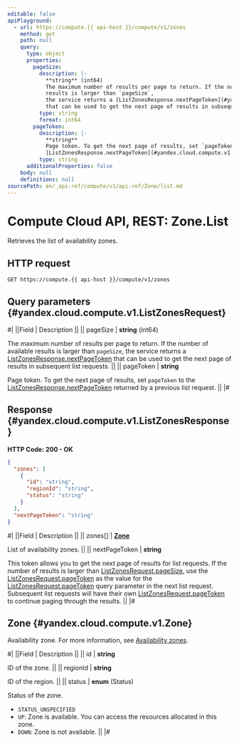 ```yaml
---
editable: false
apiPlayground:
  - url: https://compute.{{ api-host }}/compute/v1/zones
    method: get
    path: null
    query:
      type: object
      properties:
        pageSize:
          description: |-
            **string** (int64)
            The maximum number of results per page to return. If the number of available
            results is larger than `pageSize`,
            the service returns a [ListZonesResponse.nextPageToken](#yandex.cloud.compute.v1.ListZonesResponse)
            that can be used to get the next page of results in subsequent list requests.
          type: string
          format: int64
        pageToken:
          description: |-
            **string**
            Page token. To get the next page of results, set `pageToken` to the
            [ListZonesResponse.nextPageToken](#yandex.cloud.compute.v1.ListZonesResponse) returned by a previous list request.
          type: string
      additionalProperties: false
    body: null
    definitions: null
sourcePath: en/_api-ref/compute/v1/api-ref/Zone/list.md
---
```


# Compute Cloud API, REST: Zone.List

Retrieves the list of availability zones.

## HTTP request

```
GET https://compute.{{ api-host }}/compute/v1/zones
```

## Query parameters {#yandex.cloud.compute.v1.ListZonesRequest}

#|
||Field | Description ||
|| pageSize | **string** (int64)

The maximum number of results per page to return. If the number of available
results is larger than `pageSize`,
the service returns a [ListZonesResponse.nextPageToken](#yandex.cloud.compute.v1.ListZonesResponse)
that can be used to get the next page of results in subsequent list requests. ||
|| pageToken | **string**

Page token. To get the next page of results, set `pageToken` to the
[ListZonesResponse.nextPageToken](#yandex.cloud.compute.v1.ListZonesResponse) returned by a previous list request. ||
|#

## Response {#yandex.cloud.compute.v1.ListZonesResponse}

**HTTP Code: 200 - OK**

```json
{
  "zones": [
    {
      "id": "string",
      "regionId": "string",
      "status": "string"
    }
  ],
  "nextPageToken": "string"
}
```

#|
||Field | Description ||
|| zones[] | **[Zone](#yandex.cloud.compute.v1.Zone)**

List of availability zones. ||
|| nextPageToken | **string**

This token allows you to get the next page of results for list requests. If the number of results
is larger than [ListZonesRequest.pageSize](#yandex.cloud.compute.v1.ListZonesRequest), use
the [ListZonesRequest.pageToken](#yandex.cloud.compute.v1.ListZonesRequest) as the value
for the [ListZonesRequest.pageToken](#yandex.cloud.compute.v1.ListZonesRequest) query parameter
in the next list request. Subsequent list requests will have their own
[ListZonesRequest.pageToken](#yandex.cloud.compute.v1.ListZonesRequest) to continue paging through the results. ||
|#

## Zone {#yandex.cloud.compute.v1.Zone}

Availability zone. For more information, see [Availability zones](/docs/overview/concepts/geo-scope).

#|
||Field | Description ||
|| id | **string**

ID of the zone. ||
|| regionId | **string**

ID of the region. ||
|| status | **enum** (Status)

Status of the zone.

- `STATUS_UNSPECIFIED`
- `UP`: Zone is available. You can access the resources allocated in this zone.
- `DOWN`: Zone is not available. ||
|#